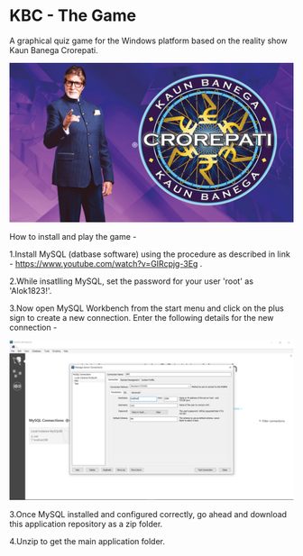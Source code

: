 # KBC - The Game
A graphical quiz game for the Windows platform based on the reality show Kaun Banega Crorepati. 


![](Images%20and%20Icons/kbc.png)


How to install and play the game - 

1.Install MySQL (datbase software) using the procedure as described in link - https://www.youtube.com/watch?v=GIRcpjg-3Eg .

2.While insatlling MySQL, set the password for your user 'root' as 'Alok1823!'.

3.Now open MySQL Workbench from the start menu and click on the plus sign to create a new connection. Enter the following details for the   new connection - 

![](Images%20and%20Icons/connection.png)

3.Once MySQL installed and configured correctly, go ahead and download this application repository as a zip folder.

4.Unzip to get the main application folder. 
